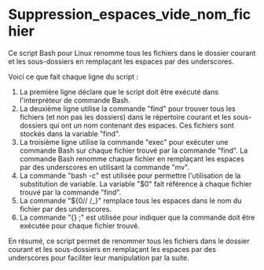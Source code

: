 # Suppression_espaces_vide_nom_fichier

Ce script Bash pour Linux renomme tous les fichiers dans le dossier courant et les sous-dossiers en remplaçant les espaces par des underscores. 

Voici ce que fait chaque ligne du script :

1. La première ligne déclare que le script doit être exécuté dans l'interpréteur de commande Bash.
2. La deuxième ligne utilise la commande "find" pour trouver tous les fichiers (et non pas les dossiers) 
dans le répertoire courant et les sous-dossiers qui ont un nom contenant des espaces. Ces fichiers sont stockés dans la variable "find".
3. La troisième ligne utilise la commande "exec" pour exécuter une commande Bash sur chaque fichier trouvé par la commande "find". 
La commande Bash renomme chaque fichier en remplaçant les espaces par des underscores en utilisant la commande "mv".
4. La commande "bash -c" est utilisée pour permettre l'utilisation de la substitution de variable. 
La variable "$0" fait référence à chaque fichier trouvé par la commande "find".
5. La commande "${0// /_}" remplace tous les espaces dans le nom du fichier par des underscores.
6. La commande "{} ;" est utilisée pour indiquer que la commande doit être exécutée pour chaque fichier trouvé.

En résumé, ce script permet de renommer tous les fichiers dans le dossier courant et les sous-dossiers en remplaçant les espaces 
par des underscores pour faciliter leur manipulation par la suite.

